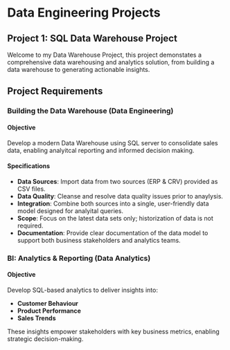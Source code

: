# Data Engineering Projects

## Project 1: SQL Data Warehouse Project
Welcome to my Data Warehouse Project, this project demonstates a comprehensive data warehousing and analytics solution, from building a data warehouse to generating actionable insights.

## Project Requirements

### Building the Data Warehouse (Data Engineering)

#### Objective 
Develop a modern Data Warehouse using SQL server to consolidate sales data, enabling analyitcal reporting and informed decision making.

#### Specifications
 - **Data Sources**: Import data from two sources (ERP & CRV) provided as CSV files.
 - **Data Quality**: Cleanse and resolve data quality issues prior to anaylysis.
 - **Integration**: Combine both sources into a single, user-friendly data model designed for analyital queries.
 - **Scope**: Focus on the latest data sets only; historization of data is not required.
 - **Documentation**: Provide clear documentation of the data model to support both business stakeholders and analytics teams.

### BI: Analytics & Reporting (Data Analytics)

#### Objective
Develop SQL-based analytics to deliver insights into:
 - **Customer Behaviour**
 - **Product Performance**
 - **Sales Trends**

These insights empower stakeholders with key business metrics, enabling strategic decision-making. 


